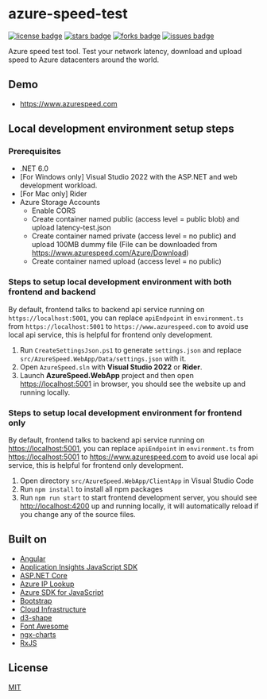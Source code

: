 # azure-speed-test

[![license badge]][license]
[![stars badge]][stars]
[![forks badge]][forks]
[![issues badge]][issues]

Azure speed test tool. Test your network latency, download and upload speed to Azure datacenters around the world.

## Demo

* <https://www.azurespeed.com>

## Local development environment setup steps

### Prerequisites

* .NET 6.0
* [For Windows only] Visual Studio 2022 with the ASP.NET and web development workload.
* [For Mac only] Rider
* Azure Storage Accounts
  * Enable CORS
  * Create container named public (access level = public blob) and upload latency-test.json
  * Create container named private (access level = no public) and upload 100MB dummy file (File can be downloaded from <https://www.azurespeed.com/Azure/Download>)
  * Create container named upload (access level =  no public)

### Steps to setup local development environment with both frontend and backend

By default, frontend talks to backend api service running on `https://localhost:5001`, you can replace `apiEndpoint` in `environment.ts` from `https://localhost:5001` to `https://www.azurespeed.com` to avoid use local api service, this is helpful for frontend only development.

1. Run `CreateSettingsJson.ps1` to generate `settings.json` and replace `src/AzureSpeed.WebApp/Data/settings.json` with it.
2. Open `AzureSpeed.sln` with **Visual Studio 2022** or **Rider**.
3. Launch **AzureSpeed.WebApp** project and then open <https://localhost:5001> in browser, you should see the website up and running locally.

### Steps to setup local development environment for frontend only

By default, frontend talks to backend api service running on <https://localhost:5001>, you can replace `apiEndpoint` in `environment.ts` from <https://localhost:5001> to <https://www.azurespeed.com> to avoid use local api service, this is helpful for frontend only development.

1. Open directory `src/AzureSpeed.WebApp/ClientApp` in Visual Studio Code
2. Run `npm install` to install all npm packages
3. Run `npm run start` to start frontend development server, you should see <http://localhost:4200> up and running locally, it will automatically reload if you change any of the source files.

## Built on

* [Angular](https://github.com/angular/angular)
* [Application Insights JavaScript SDK](https://github.com/microsoft/ApplicationInsights-JS)
* [ASP.NET Core](https://github.com/dotnet/aspnetcore)
* [Azure IP Lookup](https://github.com/blrchen/azure-ip-lookup)
* [Azure SDK for JavaScript](https://github.com/Azure/azure-sdk-for-js)
* [Bootstrap](https://github.com/twbs/bootstrap)
* [Cloud Infrastructure](https://github.com/blrchen/cloud-infrastructure)
* [d3-shape](https://github.com/d3/d3-shape)
* [Font Awesome](https://github.com/FortAwesome/Font-Awesome)
* [ngx-charts](https://github.com/swimlane/ngx-charts)
* [RxJS](https://github.com/reactivex/rxjs)

## License

[MIT](/LICENSE)

[license badge]:https://img.shields.io/badge/license-MIT-blue.svg
[stars badge]:https://img.shields.io/github/stars/blrchen/azure-speed-test.svg
[forks badge]:https://img.shields.io/github/forks/blrchen/azure-speed-test.svg
[issues badge]:https://img.shields.io/github/issues/blrchen/azure-speed-test.svg

[license]:https://github.com/blrchen/azure-speed-test/blob/master/LICENSE
[stars]:https://github.com/blrchen/azure-speed-test/stargazers
[forks]:https://github.com/blrchen/azure-speed-test/network
[issues]:https://github.com/blrchen/azure-speed-test/issues
